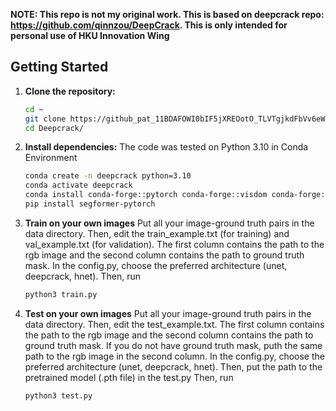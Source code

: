 **NOTE: This repo is not my original work. This is based on deepcrack repo: https://github.com/qinnzou/DeepCrack. This is only intended for personal use of HKU Innovation Wing**

## Getting Started
1.  **Clone the repository:**
    ```bash
    cd ~
    git clone https://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@github.com/howardtse2005/Deepcrack.git
    cd Deepcrack/
    ```

2.  **Install dependencies:**
    The code was tested on Python 3.10 in Conda Environment
    ```bash
    conda create -n deepcrack python=3.10
    conda activate deepcrack
    conda install conda-forge::pytorch conda-forge::visdom conda-forge::opencv conda-forge::tqdm anaconda::numpy conda-forge::einops
    pip install segformer-pytorch
    ```
3.  **Train on your own images**
    Put all your image-ground truth pairs in the data directory. Then, edit the train_example.txt (for training) and val_example.txt (for validation). The first column contains the path to the rgb image and the second column contains the path to ground truth mask.
    In the config.py, choose the preferred architecture (unet, deepcrack, hnet).
    Then, run
    ```bash
    python3 train.py
    ```
4. **Test on your own images**
    Put all your image-ground truth pairs in the data directory. Then, edit the test_example.txt. The first column contains the path to the rgb image and the second column contains the path to ground truth mask. If you do not have ground truth mask, puth the same path to the rgb image in the second column.
    In the config.py, choose the preferred architecture (unet, deepcrack, hnet).
    Then, put the path to the pretrained model (.pth file) in the test.py
    Then, run
    ```bash
    python3 test.py
    ```